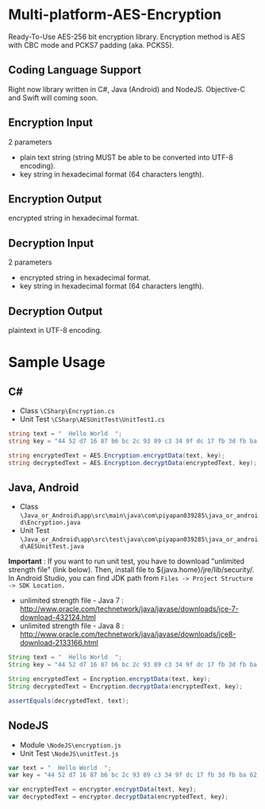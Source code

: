 # Multi-platform-AES-Encryption
Ready-To-Use AES-256 bit encryption library. Encryption method is AES with CBC mode and PCKS7 padding (aka. PCKS5).

## Coding Language Support 
Right now library written in C#, Java (Android) and NodeJS. Objective-C and Swift will coming soon.

## Encryption Input
2 parameters
* plain text string (string MUST be able to be converted into UTF-8 encoding).
* key string in hexadecimal format (64 characters length).

## Encryption Output
encrypted string in hexadecimal format.

## Decryption Input
2 parameters
* encrypted string in hexadecimal format.
* key string in hexadecimal format (64 characters length).

## Decryption Output
plaintext in UTF-8 encoding.

# Sample Usage
## C#
* Class ```\CSharp\Encryption.cs```
* Unit Test ```\CSharp\AESUnitTest\UnitTest1.cs```

```csharp
string text = "  Hello World  ";
string key = "44 52 d7 16 87 b6 bc 2c 93 89 c3 34 9f dc 17 fb 3d fb ba 62 24 af fb 76 76 e1 33 79 26 cd d6 02";

string encryptedText = AES.Encryption.encryptData(text, key);
string decryptedText = AES.Encryption.decryptData(encryptedText, key);
```

## Java, Android
* Class ```\Java_or_Android\app\src\main\java\com\piyapan039285\java_or_android\Encryption.java```
* Unit Test ```\Java_or_Android\app\src\test\java\com\piyapan039285\java_or_android\AESUnitTest.java```

**Important** : If you want to run unit test, you have to download "unlimited strength file" (link below). Then, install file to ${java.home}/jre/lib/security/. In Android Studio, you can find JDK path from ```Files -> Project Structure -> SDK Location.```
* unlimited strength file - Java 7 : http://www.oracle.com/technetwork/java/javase/downloads/jce-7-download-432124.html
* unlimited strength file - Java 8 : http://www.oracle.com/technetwork/java/javase/downloads/jce8-download-2133166.html

```java
String text = "  Hello World  ";
String key = "44 52 d7 16 87 b6 bc 2c 93 89 c3 34 9f dc 17 fb 3d fb ba 62 24 af fb 76 76 e1 33 79 26 cd d6 02";

String encryptedText = Encryption.encryptData(text, key);
String decryptedText = Encryption.decryptData(encryptedText, key);

assertEquals(decryptedText, text);
```


## NodeJS
* Module ```\NodeJS\encryption.js```
* Unit Test ```\NodeJS\unitTest.js```
```js
var text = "  Hello World  ";
var key = "44 52 d7 16 87 b6 bc 2c 93 89 c3 34 9f dc 17 fb 3d fb ba 62 24 af fb 76 76 e1 33 79 26 cd d6 02";

var encryptedText = encryptor.encryptData(text, key);
var decryptedText = encryptor.decryptData(encryptedText, key);
```
